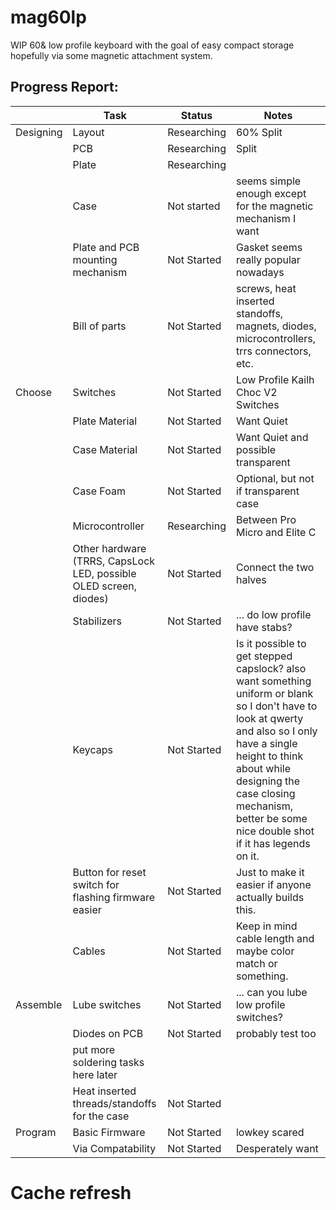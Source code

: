 # mag60lp
WIP 60&amp; low profile keyboard with the goal of easy compact storage hopefully via some magnetic attachment system. 


## Progress Report:
| |Task | Status | Notes |
|-|-|-|-
|Designing| Layout | Researching | 60% Split
| | PCB | Researching | Split 
| | Plate | Researching | 
| | Case | Not started | seems simple enough except for the magnetic mechanism I want
| | Plate and PCB mounting mechanism | Not Started | Gasket seems really popular nowadays
| | Bill of parts | Not Started | screws, heat inserted standoffs, magnets, diodes, microcontrollers, trrs connectors, etc.
| Choose | Switches | Not Started | Low Profile Kailh Choc V2 Switches
| | Plate Material | Not Started | Want Quiet
| | Case Material | Not Started | Want Quiet and possible transparent
| | Case Foam | Not Started | Optional, but not if transparent case
| | Microcontroller | Researching | Between Pro Micro and Elite C
| | Other hardware (TRRS, CapsLock LED, possible OLED screen, diodes) | Not Started | Connect the two halves
| | Stabilizers | Not Started | ... do low profile have stabs?
| | Keycaps | Not Started | Is it possible to get stepped capslock? also want something uniform or blank so I don't have to look at qwerty and also so I only have a single height to think about while designing the case closing mechanism, better be some nice double shot if it has legends on it.
| | Button for reset switch for flashing firmware easier | Not Started | Just to make it easier if anyone actually builds this.
| | Cables | Not Started | Keep in mind cable length and maybe color match or something.
| Assemble | Lube switches | Not Started | ... can you lube low profile switches?
| | Diodes on PCB | Not Started | probably test too
| | put more soldering tasks here later
| | Heat inserted threads/standoffs for the case | Not Started
| Program | Basic Firmware | Not Started | lowkey scared
| | Via Compatability | Not Started | Desperately want
# Cache refresh
